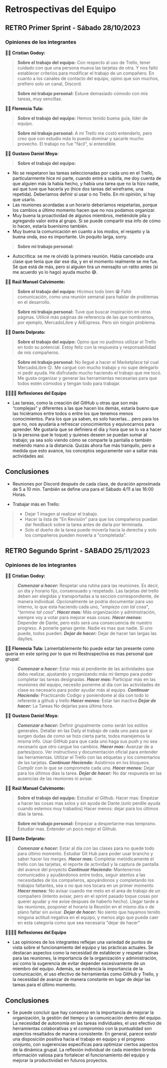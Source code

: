 # Retrospectivas del Equipo

## RETRO Primer Sprint - Sábado 28/10/2023

### Opiniones de los integrantes
🙎‍♂️ **Cristian Godoy:**
> **Sobre el trabajo del equipo:**
Con respecto al uso de Trello, tener cuidado con que una persona mueva las tarjetas de otra. Y nos faltó establecer criterios para modificar el trabajo de un compañero.
En cuanto a los canales de contacto del equipo, opino que son muchos, prefiero solo un canal, Discord.

> **Sobre mi trabajo personal:**
Estuve demasiado cómodo con mis tareas, muy sencillas.

🙎‍♀️ **Florencia Tula:**
> **Sobre el trabajo del equipo:**
Hemos tenido buena guía, líder de equipo.

> **Sobre mi trabajo personal:**
A mí Trello me costó entenderlo, pero creo que con estudio más lo puedo dominar y sacarle mucho provecho.
El trabajo no fue "fácil", sí entendible.

🙎‍♂️ **Gustavo Daniel Moya:**
> **Sobre el trabajo del equipo:**
- No se respetaron las tareas seleccionadas por cada uno en el Trello, particularmente hice mi parte, cuando entré a subirla, me doy cuenta de que alguien más la había hecho, y había una tarea que no la hizo nadie, así que tuve que hacerla yo (hice dos tareas del wireframe, una repetida). Deberíamos definir si usar o no Trello. En mi opinión, sí hay que usarlo.
- Las reuniones acordadas a un horario deberíamos respetarlas, porque los cambios a último momento hacen que no nos podamos organizar.
- Muy buena la proactividad de algunos miembros, metiéndole pila y agregando valor extra al grupo. Si se puede compartir esa info de cómo lo hacen, estaría buenísimo también.
- Muy buena la comunicación en cuanto a los modos, el respeto y la buena onda, eso es importante.
Un poquito larga, sorry.

> **Sobre mi trabajo personal:**
- Autocrítica: se me re olvidó la primera reunión. Había cancelado una clase que tenía que dar ese día, y en el momento realmente se me fue. Sé que está de más, pero si alguien tira un mensajito un ratito antes (si me acuerdo yo lo hago) ayuda mucho 😅.

🙎‍♂️ **Raúl Manuel Calvimonte:**
> **Sobre el trabajo del equipo:**
Hicimos todo bien 😁
Faltó comunicación, como una reunión semanal para hablar de problemas en el desarrollo.

> **Sobre mi trabajo personal:**
Tuve que buscar inspiración en otras páginas. Utilicé más páginas de referencia de las que nombramos, por ejemplo, MercadoLibre y AliExpress. Pero sin ningún problema.

🙎‍♂️ **Dante Delprato:**
> **Sobre el trabajo del equipo:**
> Opino que no pudimos utilizar el Trello en todo su potencial.
> Estoy feliz con la respuesta y responsabilidad de mis compañeros.

> **Sobre mi trabajo personal:**
> No llegué a hacer el Marketplace tal cual MercadoLibre 😌.
> Me cargué con mucho trabajo y no supe delegarlo ni pedir ayuda.
He disfrutado mucho haciendo el trabajo que me tocó. Me gusta organizar y generar las herramientas necesarias para que todos estén cómodos y tengan todo para trabajar.

👨‍👨‍👧‍👦 **Reflexiones del Equipo**

- Las tareas, como la creación del GitHub u otras que son más “complejas” y diferentes a las que hacen los demás, estaría bueno que las hiciéramos entre todos o entre los que tenemos menos conocimientos. Para los que ya saben, es solo hacerlas... pero para los que no, nos ayudaría a refrescar conocimientos y equivocarnos para aprender. Me gustaría que se definiera el día y hora que se lo va a hacer (a la persona que le toque) y quienes deseen se puedan sumar al trabajo; ya sea solo viendo cómo se comparte la pantalla o también metiendo mano a la distancia. Quizás ahora fue más tranquilo, pero a medida que esto avance, los conceptos seguramente van a saltar más actividades así.

## Conclusiones

- Reuniones por Discord después de cada clase, de duración aproximada de 5 a 10 min. También se define una para el Sábado 4/11 a las 16:00 Horas.

- Trabajar más en Trello:
> - Dejar 1 imagen al realizar el trabajo.
> - Hacer la lista de "En Revisión" para que los compañeros puedan dar feedback sobre la tarea antes de darla por terminada.
> - Solo el dueño de la tarea puede moverla hacia la derecha y solo los compañeros pueden moverla a "completada".


## RETRO Segundo Sprint - SABADO 25/11/2023

### Opiniones de los integrantes 

🙎‍♂️ **Cristian Godoy:** 
> ***Comenzar a hacer:*** Respetar una rutina para las reuniones. Es decir, un dia y horario fijo, consensuado y respetado.
Las tarjetas del trello deben ser elegidas y transportadas a la seccion correspondiente, de manera individual.
Opcionalmente se podria documentar para uso interno, lo que esta haciendo cada uno, "*empiezo con tal cosa*", "*termine tal cosa*".
> ***Hacer mas:*** Más organización y administración, siempre voy a votar para mejorar esas cosas.
> ***Hacer menos:*** Depender de Dante, pero esto será una consecuencia de nuestro progreso. A ponerle ganas gente. Nadie es mas que nadie. Si uno puede, todos pueden.
>***Dejar de hacer:*** Dejar de hacer tan largas las daylies.

🙎‍♀️ **Florencia Tula:**
Lamentablemente No puede estar tan presente como queria en este spring por lo que mi Restrospectiva es mas personal que grupal:
> ***Comenzar a hacer:*** Estar más al pendiente de las actividades que debo realizar, ajustando y organizando más mi tiempo para poder completar las tareas designadas.
> ***Hacer mas:*** Participar más en las reuniones del equipo, necesito ponerme al día con las actividades de clase es necesario para poder ayudar más al equipo.
> ***Continuar Haciendo:*** Practicando Codigo y poniendome al día con todo lo referente a github y trello
> ***Hacer menos:*** Estar tan inactiva 
> ***Dejar de hacer:*** La Tareas No dejarlas para última hora.

🙎‍♂️ **Gustavo Daniel Moya:**
> ***Comenzar a hacer:*** Definir grupalmente como serán los estilos generales. Detallar en las Daily el trabajo de cada uno para que si surgen dudas de como se hizo cierta parte, todos manejemos la misma info. Usar GitHub para que cada uno haga sus push y no sea necesario que otro cargue los cambios.
> ***Hacer mas:*** Avanzar de a partes/poco. Ver instructivos y documentación oficial para entender las herramientas.  Utilizar el Trello con las etiquetas y los comentarios de las tarjetas.
> ***Continuar Haciendo:*** Asistirnos en los bloqueos. Cumplir con  lo que se compromete cada uno.
> ***Hacer menos:*** Dejar para los últimos días la tarea.
> ***Dejar de hacer:*** No dar respuesta en las ausencias de las reuniones ni avisar.

🙎‍♂️ **Raúl Manuel Calvimonte:**
> **Sobre el trabajo del equipo:**
> Estudiar el Github.
> Hacer mas: Empézar a hacer las cosas mas solos y sin ayuda de Dante.(solo perdile ayuda cuando estemos muy trabados)
> Hacer menos: dejar para los últimos días la tarea.

> **Sobre mi trabajo personal:**
> Empezar a despertarme mas temprano.
> Estudiar mas.
> Entender un poco mejor el Github.

🙎‍♂️ **Dante Delprato:**
> ***Comenzar a hacer:*** Estar al día con las clases para no quede todo para último momento. Estudiar Git Hub para poder usar branchs y saber hacer los merges.
> ***Hacer mas:*** Completar metódicamente el trello con las tarjetas, el reporte de actividad y la captura de pantalla del avance del proyecto
> ***Continuar Haciendo:*** Mantenernos comunicados y ayudándonos entre todos, seguir atentos a las necesidades de los compañeros, apoyándonos y completando los trabajos faltantes, sea o no que nos tocara en un primer momento
> ***Hacer menos:*** No avisar cuando me meto en el area de trabajo de un compañero (intento avisar, pero en el sprint pasado toque cosas por querer ayudar y me avise despues de haberlo hecho).
Llegar tarde a las reuniones, posponer el horario la Reunión en el mismo día o de plano faltar sin avisar. 
> ***Dejar de hacer:*** No siento que hayamos tenido ninguna actitud negativa en el equipo, y menos algo que pueda caer en esta categoría como que sea necesaria "dejar de hacer"

👨‍👨‍👧‍👦 **Reflexiones del Equipo**

- Las opiniones de los integrantes reflejan una variedad de puntos de vista sobre el funcionamiento del equipo y las prácticas actuales. Se destacan aspectos como la necesidad de establecer y respetar rutinas para las reuniones, la importancia de la organización y administración, así como la sugerencia de evitar depender excesivamente de un miembro del equipo. Además, se evidencia la importancia de la comunicación, el uso efectivo de herramientas como GitHub y Trello, y la necesidad de avanzar de manera constante en lugar de dejar las tareas para el último momento.

## Conclusiones

- Se puede concluir que hay consenso en la importancia de mejorar la organización, la gestión del tiempo y la comunicación dentro del equipo. La necesidad de autonomía en las tareas individuales, el uso efectivo de herramientas colaborativas y el compromiso con la puntualidad son aspectos resaltados de manera consistente. En general, parece existir una disposición positiva hacia el trabajo en equipo y el progreso conjunto, con sugerencias específicas para optimizar ciertos aspectos de la dinámica grupal. La reflexión individual de cada miembro brinda información valiosa para fortalecer el funcionamiento del equipo y mejorar la productividad en futuros proyectos.
